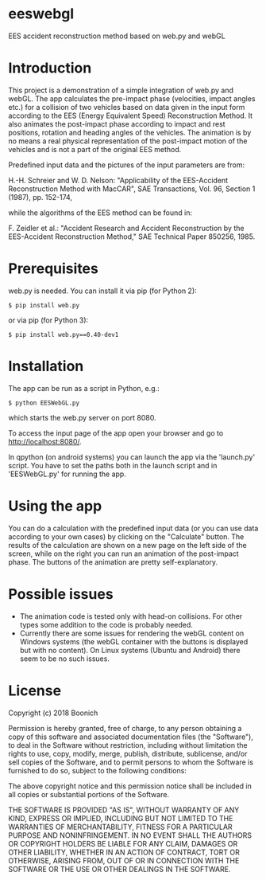 # eeswebgl
EES accident reconstruction method based on web.py and webGL

# Introduction

This project is a demonstration of a simple integration of web.py and webGL. The app calculates the pre-impact phase (velocities, impact angles etc.) for a collision of two vehicles based on data given in the input form according to the EES (Energy Equivalent Speed) Reconstruction Method. It also animates the post-impact phase according to impact and rest positions, rotation and heading angles of the vehicles. The animation is by no means a real physical representation of the post-impact motion of the vehicles and is not a part of the original EES method.

Predefined input data and the pictures of the input parameters are from:

H.-H. Schreier and W. D. Nelson: "Applicability of the EES-Accident Reconstruction Method with MacCAR", SAE Transactions, Vol. 96, Section 1 (1987), pp. 152-174,

while the algorithms of the EES method can be found in:

F. Zeidler et al.: "Accident Research and Accident Reconstruction by the EES-Accident Reconstruction Method," SAE Technical Paper 850256, 1985.

# Prerequisites

web.py is needed. You can install it via pip (for Python 2):
```
$ pip install web.py
```
or via pip (for Python 3):
```
$ pip install web.py==0.40-dev1
```

# Installation

The app can be run as a script in Python, e.g.:
```
$ python EESWebGL.py
```
which starts the web.py server on port 8080.

To access the input page of the app open your browser and go to [http://localhost:8080/](http://localhost:8080/).

In qpython (on android systems) you can launch the app via the 'launch.py' script. You have to set the paths both in the launch script and in 'EESWebGL.py' for running the app.

# Using the app

You can do a calculation with the predefined input data (or you can use data according to your own cases) by clicking on the "Calculate" button. The results of the calculation are shown on a new page on the left side of the screen, while on the right you can run an animation of the post-impact phase. The buttons of the animation are pretty self-explanatory.

# Possible issues

- The animation code is tested only with head-on collisions. For other types some addition to the code is probably needed.
- Currently there are some issues for rendering the webGL content on Windows systems (the webGL container with the buttons is displayed but with no content). On Linux systems (Ubuntu and Android) there seem to be no such issues.


# License

Copyright (c) 2018 Boonich

Permission is hereby granted, free of charge, to any person obtaining a copy
of this software and associated documentation files (the "Software"), to deal
in the Software without restriction, including without limitation the rights
to use, copy, modify, merge, publish, distribute, sublicense, and/or sell
copies of the Software, and to permit persons to whom the Software is
furnished to do so, subject to the following conditions:

The above copyright notice and this permission notice shall be included in all
copies or substantial portions of the Software.

THE SOFTWARE IS PROVIDED "AS IS", WITHOUT WARRANTY OF ANY KIND, EXPRESS OR
IMPLIED, INCLUDING BUT NOT LIMITED TO THE WARRANTIES OF MERCHANTABILITY,
FITNESS FOR A PARTICULAR PURPOSE AND NONINFRINGEMENT. IN NO EVENT SHALL THE
AUTHORS OR COPYRIGHT HOLDERS BE LIABLE FOR ANY CLAIM, DAMAGES OR OTHER
LIABILITY, WHETHER IN AN ACTION OF CONTRACT, TORT OR OTHERWISE, ARISING FROM,
OUT OF OR IN CONNECTION WITH THE SOFTWARE OR THE USE OR OTHER DEALINGS IN THE
SOFTWARE.
